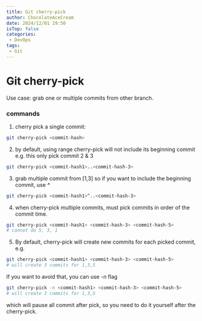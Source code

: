 ```yaml
---
title: Git cherry-pick
author: ChocolateAceCream
date: 2024/12/01 19:50
isTop: false
categories:
 - DevOps
tags:
 - Git
---
```


# Git cherry-pick <Badge text="Git" type="warning" />
Use case: grab one or multiple commits from other branch.

### commands
1. cherry pick a single commit:
```bash
git cherry-pick <commit-hash>
```



2. by default, using range cherry-pick will not include its beginning commit
e.g. this only pick commit 2 & 3
```bash
git cherry-pick <commit-hash1>..<commit-hash-3>
```

3. grab multiple commit from [1,3]
so if you want to include the beginning commit, use ***^***
```bash
git cherry-pick <commit-hash1>^..<commit-hash-3>
```

4. when cherry-pick multiple commits, must pick  commits in order of the commit time.
```bash
git cherry-pick <commit-hash1> <commit-hash-3> <commit-hash-5>
# cannot do 5, 3, 1
```

5. By default, cherry-pick will create new commits for each picked commit,
e.g.
```bash
git cherry-pick <commit-hash1> <commit-hash-3> <commit-hash-5>
# will create 3 commits for 1,3,5
```
If you want to avoid that, you can use -n flag
```bash
git cherry-pick -n <commit-hash1> <commit-hash-3> <commit-hash-5>
# will create 3 commits for 1,3,5
```
which will pause all commit after pick, so you need to do it yourself after the cherry-pick.

